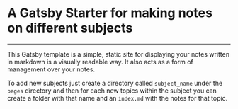 
# A Gatsby Starter for making notes on different subjects
-----------------------------------

This Gatsby template is a simple, static site for displaying your notes written in markdown is a visually readable way. It also acts as a form of management over your notes. 

To add new subjects just create a directory called `subject_name` under the `pages` directory and then for each new topics within the subject you can create a folder with that name and an `index.md` with the notes for that topic.  